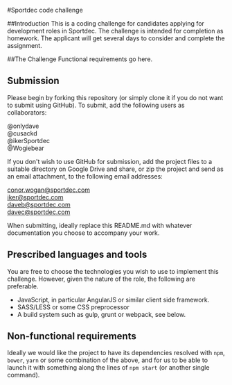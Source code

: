 #Sportdec code challenge

##Introduction
This is a coding challenge for candidates applying for development roles in Sportdec. The challenge is
intended for completion as homework. The applicant will get several days to consider and complete the
assignment.

##The Challenge
Functional requirements go here.

## Submission
Please begin by forking this repository (or simply clone it if you do not want to submit using GitHub). To submit, add the following users as collaborators:

@onlydave  
@cusackd  
@ikerSportdec  
@Wogiebear  

If you don't wish to use GitHub for submission, add the project files to a suitable directory on Google Drive and share, or zip the project and send as an email attachment, to the following email
addresses:

conor.wogan@sportdec.com  
iker@sportdec.com   
daveb@sportdec.com  
davec@sportdec.com  

When submitting, ideally replace this README.md with whatever documentation you choose to accompany your work.

## Prescribed languages and tools
You are free to choose the technologies you wish to use to implement this challenge. However, given the nature of the role, the following are preferable.

 * JavaScript, in particular AngularJS or similar client side framework.
 * SASS/LESS or some CSS preprocessor
 * A build system such as gulp, grunt or webpack, see below.

## Non-functional requirements 
Ideally we would like the project to have its dependencies resolved with `npm`, `bower`, `yarn` or some combination of the above, and for us to be able to launch it with something along the lines of `npm start` (or another single command).

